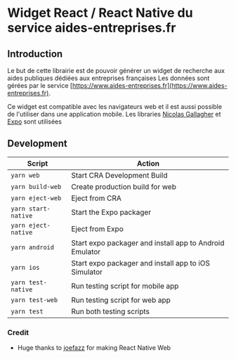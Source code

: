 # Widget React / React Native du service aides-entreprises.fr

## Introduction

Le but de cette librairie est de pouvoir générer un widget de recherche aux aides publiques dédiées aux entreprises françaises
Les données sont gérées par le service [https://www.aides-entreprises.fr](https://www.aides-entreprises.fr).

Ce widget est compatible avec les navigateurs web et il est aussi possible de l'utiliser dans une application mobile.
Les libraries [Nicolas Gallagher](https://github.com/necolas) et [Expo](https://expo.io/) sont utilisées

## Development

| Script              | Action                                                  |
| ------------------- | ------------------------------------------------------- |
| `yarn web`          | Start CRA Development Build                             |
| `yarn build-web`    | Create production build for web                         |
| `yarn eject-web`    | Eject from CRA                                          |
| `yarn start-native` | Start the Expo packager                                 |
| `yarn eject-native` | Eject from Expo                                         |
| `yarn android`      | Start expo packager and install app to Android Emulator |
| `yarn ios`          | Start expo packager and install app to iOS Simulator    |
| `yarn test-native`  | Run testing script for mobile app                       |
| `yarn test-web`     | Run testing script for web app                          |
| `yarn test`         | Run both testing scripts                                |


### Credit

*   Huge thanks to [joefazz](https://github.com/joefazz/react-native-web-starter) for making React Native Web
